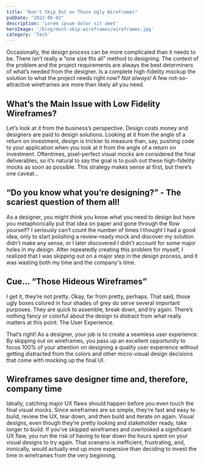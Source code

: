 ```yaml
---
title: "Don't Skip Out on Those Ugly Wireframes"
pubDate: "2022-06-02"
description: 'Lorem ipsum dolor sit amet'
heroImage: '/blog/dont-skip-wireframes/wireframes.jpg'
category: 'Tech'
---
```

Occasionally, the design process can be more complicated than it needs to be. There isn’t really a “one size fits all” method to designing. The context of the problem and the project requirements are always the best determiners of what’s needed from the designer. Is a complete high-fidelity mockup the solution to what the project needs right now? <em>Not always!</em> A few not-so-attractive wireframes are more than likely all you need.

## What’s the Main Issue with Low Fidelity Wireframes?
Let’s look at it from the business’s perspective. Design costs money and designers are paid to design solutions. Looking at it from the angle of a return on investment, design is trickier to measure than, say, pushing code to your application when you look at it from the angle of a return on investment. Oftentimes, pixel-perfect visual mocks are considered the final deliverables, so it’s natural to say the goal is to push out these high-fidelity mocks as soon as possible. This strategy makes sense at first, but there’s one caveat…

## “Do you know what you’re designing?” - The scariest question of them all!
As a designer, you might think you know what you need to design but have you metaphorically put that idea on paper and gone through the flow yourself? I seriously can’t count the number of times I thought I had a good idea, only to start polishing a review-ready mock and discover my solution didn’t make any sense, or I later discovered I didn’t account for some major holes in my design. After repeatedly creating this problem for myself, I realized that I was skipping out on a major step in the design process, and it was wasting both my time and the company's time.

## Cue… “Those Hideous Wireframes”

I get it, they’re not pretty. Okay, far from pretty, perhaps. That said, those ugly boxes colored in four shades of grey do serve several important purposes.
They are quick to assemble, break down, and try again.
There’s nothing fancy or colorful about the design to distract from what really matters at this point: The User Experience. 

That’s right! As a designer, your job is to create a seamless user experience. By skipping out on wireframes, you pass up an excellent opportunity to focus 100% of your attention on designing a quality user experience without getting distracted from the colors and other micro-visual design decisions that come with mocking up the final UI. 

## Wireframes save designer time and, therefore, company time

Ideally, catching major UX flaws should happen before you even touch the final visual mocks. Since wireframes are so simple, they’re fast and easy to build, review the UX, tear down, and then build and iterate on again. Visual designs, even though they’re pretty looking and stakeholder ready, take longer to build. If you’ve skipped wireframes and overlooked a significant UX flaw, you run the risk of having to tear down the hours spent on your visual designs to try again. That scenario is inefficient, frustrating, and, ironically, would actually end up more expensive than deciding to invest the time in wireframes from the very beginning.